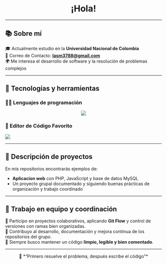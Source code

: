 <h1 align="center">¡Hola!</h1>

---

## 📚 Sobre mí

🎓 Actualmente estudio en la **Universidad Nacional de Colombia**  
📧 Correo de Contacto: **lasm3788@gmail.com**  
🌍 Me interesa el desarrollo de software y la resolución de problemas complejos  

---

## 🧰 Tecnologías y herramientas

### 👨‍💻 Lenguajes de programación
<p align="center">
  <img src="https://skillicons.dev/icons?i=python,java,javascript,php" />
</p>

### 🧩 Editor de Código Favorito
<p>
  <img src="https://skillicons.dev/icons?i=vscode" />
</p>

---

## 🧠 Descripción de proyectos

En mis repositorios encontrarás ejemplos de:
- **Aplicacion web** con PHP, JavaScript y base de datos MySQL  
- Un proyecto grupal documentado y siguiendo buenas prácticas de organización y trabajo coordinado  

---

## 🤝 Trabajo en equipo y coordinación

🔹 Participo en proyectos colaborativos, aplicando **Git Flow** y control de versiones con ramas bien organizadas.  
🔹 Contribuyo al desarrollo, documentación y mejora continua de los repositorios del grupo.  
🔹 Siempre busco mantener un código **limpio, legible y bien comentado**.  

---

<p align="center">
  🚀 *“Primero resuelve el problema, después escribe el código”*  
</p>

